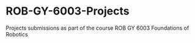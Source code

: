 # ROB-GY-6003-Projects
Projects submissions as part of the course ROB GY 6003 Foundations of Robotics 
